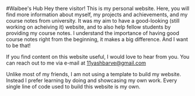 #Waibee's Hub
Hey there visitor! This is my personal website. Here, you will find more information about myself, my projects and achievements, and my course notes from university. It was my aim to have a good-looking (still working on acheiving it) website, and to also help fellow students by providing my course notes. I understand the importance of having good course notes right from the beginning, it makes a big difference. And I want to be that!

If you find content on this website useful, I would love to hear from you. You can reach out to me via e-mail at 11yashbarve@gmail.com

Unlike most of my friends, I am not using a template to build my website. Instead I prefer learning by doing and showcasing my own work. Every single line of code used to build this website is my own.
